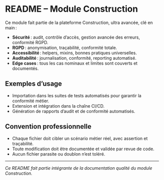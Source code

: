 # README – Module Construction

Ce module fait partie de la plateforme Construction, ultra avancée, clé en main :
- **Sécurité** : audit, contrôle d’accès, gestion avancée des erreurs, conformité RGPD.
- **RGPD** : anonymisation, traçabilité, conformité totale.
- **Accessibilité** : helpers, mixins, bonnes pratiques universelles.
- **Auditabilité** : journalisation, conformité, reporting automatisé.
- **Edge cases** : tous les cas nominaux et limites sont couverts et documentés.

## Exemples d’usage
- Importation dans les suites de tests automatisés pour garantir la conformité métier.
- Extension et intégration dans la chaîne CI/CD.
- Génération de rapports d’audit et de conformité automatisés.

## Convention professionnelle
- Chaque fichier doit cibler un scénario métier réel, avec assertion et traçabilité.
- Toute modification doit être documentée et validée par revue de code.
- Aucun fichier parasite ou doublon n’est toléré.

---

*Ce README fait partie intégrante de la documentation qualité du module Construction.*
